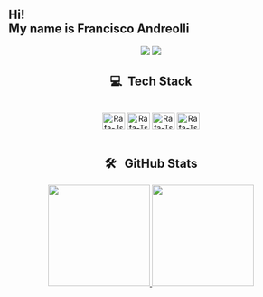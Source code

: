 <h2> Hi! </br>
My name is Francisco Andreolli</h2>

<p  align="center" style="display: inline_block"> 
 <a href="mailto:faandreollia@gmail.com"><img src="https://img.shields.io/badge/-Gmail-D14836?style=flat-square&logo=Gmail&logoColor=white"/></a>
 <a href="https://www.linkedin.com/in/francisco-andreolli"><img src="https://img.shields.io/badge/-LinkedIn-0077B5?style=flat-square&logo=Linkedin&logoColor=white"/></a>
</p>

<h2 align="center" style="display: inline_block">💻 &nbsp;Tech Stack</h2>
<div  align="center" style="display: inline_block"><br>
  <img align="center" alt="Rafa-Js" height="30" width="40" src="https://cdn.jsdelivr.net/gh/devicons/devicon/icons/azure/azure-original.svg">
  <img align="center" alt="Rafa-Ts" height="30" width="40" src="https://cdn.jsdelivr.net/gh/devicons/devicon/icons/terraform/terraform-original.svg">
  <img align="center" alt="Rafa-Ts" height="30" width="40" src="https://cdn.jsdelivr.net/gh/devicons/devicon/icons/kubernetes/kubernetes-plain.svg">
  <img align="center" alt="Rafa-Ts" height="30" width="40" src="https://cdn.jsdelivr.net/gh/devicons/devicon/icons/git/git-original.svg">
 </div>
</br>
<h2 align="center" style="display: inline_block">🛠 &nbsp; GitHub Stats </h2>
<div align="center">
  <a href="https://github.com/faandreolli">
  <img height="180em" src="https://github-readme-stats.vercel.app/api?username=faandreolli&show_icons=true&theme=blue-green&include_all_commits=true&count_private=true"/>
  <img height="180em" src="https://github-readme-stats.vercel.app/api/top-langs/?username=faandreolli&layout=compact&langs_count=7&theme=blue-green"/>
</div>
